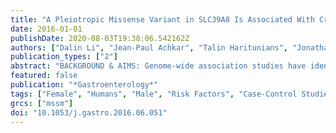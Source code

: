 ```yaml
---
title: "A Pleiotropic Missense Variant in SLC39A8 Is Associated With Crohn's Disease and Human Gut Microbiome Composition"
date: 2016-01-01
publishDate: 2020-08-03T19:38:06.542162Z
authors: ["Dalin Li", "Jean-Paul Achkar", "Talin Haritunians", "Jonathan P. Jacobs", "Ken Y. Hui", "Mauro D'Amato", "Stephan Brand", "Graham Radford-Smith", "Jonas Halfvarson", "Jan-Hendrik Niess", "Subra Kugathasan", "Carsten Büning", "L. Philip Schumm", "Lambertus Klei", "Ashwin Ananthakrishnan", "Guy Aumais", "Leonard Baidoo", "Marla Dubinsky", "Claudio Fiocchi", "Jürgen Glas", "Raquel Milgrom", "Deborah D. Proctor", "Miguel Regueiro", "Lisa A. Simms", "Joanne M. Stempak", "Stephan R. Targan", "Leif Törkvist", "Yashoda Sharma", "Bernie Devlin", "James Borneman", "Hakon Hakonarson", "Ramnik J. Xavier", "Mark Daly", "Steven R. Brant", "John D. Rioux", "Mark S. Silverberg", "Judy H. Cho", "Jonathan Braun", "Dermot P. B. McGovern", "Richard H. Duerr"]
publication_types: ["2"]
abstract: "BACKGROUND & AIMS: Genome-wide association studies have identified 200 inflammatory bowel disease (IBD) loci, but the genetic architecture of Crohn's disease (CD) and ulcerative colitis remain incompletely defined. Here, we aimed to identify novel associations between IBD and functional genetic variants using the Illumina ExomeChip (San Diego, CA). METHODS: Genotyping was performed in 10,523 IBD cases and 5726 non-IBD controls. There were 91,713 functional single-nucleotide polymorphism loci in coding regions analyzed. A novel identified association was replicated further in 2 independent cohorts. We further examined the association of the identified single-nucleotide polymorphism with microbiota from 338 mucosal lavage samples in the Mucosal Luminal Interface cohort measured using 16S sequencing. RESULTS: We identified an association between CD and a missense variant encoding alanine or threonine at position 391 in the zinc transporter solute carrier family 39, member 8 protein (SLC39A8 alanine 391 threonine, rs13107325) and replicated the association with CD in 2 replication cohorts (combined meta-analysis P = 5.55 × 10(-13)). This variant has been associated previously with distinct phenotypes including obesity, lipid levels, blood pressure, and schizophrenia. We subsequently determined that the CD risk allele was associated with altered colonic mucosal microbiome composition in both healthy controls (P = .009) and CD cases (P = .0009). Moreover, microbes depleted in healthy carriers strongly overlap with those reduced in CD patients (P = 9.24 × 10(-16)) and overweight individuals (P = 6.73 × 10(-16)). CONCLUSIONS: Our results suggest that an SLC39A8-dependent shift in the gut microbiome could explain its pleiotropic effects on multiple complex diseases including CD."
featured: false
publication: "*Gastroenterology*"
tags: ["Female", "Humans", "Male", "Risk Factors", "Case-Control Studies", "Colitis", "Ulcerative", "Crohn Disease", "Alleles", "Genotype", "Inflammatory Bowel Diseases", "Mutation", "Missense", "Cation Transport Proteins", "Gastrointestinal Microbiome", "Genetic Pleiotropy", "Genetics", "Microbiota", "*Mutation", "Missense", "*Genetics", "*Inflammatory Bowel Diseases", "*Microbiota", "Cation Transport Proteins/*genetics", "Colitis", "Ulcerative/*genetics/microbiology", "Crohn Disease/*genetics/microbiology", "Gastrointestinal Microbiome/*genetics"]
grcs: ["mssm"]
doi: "10.1053/j.gastro.2016.06.051"
---
```


